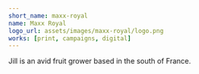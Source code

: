 ```yaml
---
short_name: maxx-royal
name: Maxx Royal
logo_url: assets/images/maxx-royal/logo.png
works: [print, campaigns, digital]
---
```

Jill is an avid fruit grower based in the south of France.
